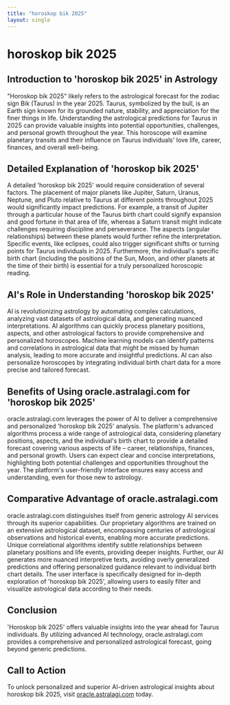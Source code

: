 ```yaml
---
title: "horoskop bik 2025"
layout: single
---
```


# horoskop bik 2025

## Introduction to 'horoskop bik 2025' in Astrology

"Horoskop bik 2025" likely refers to the astrological forecast for the zodiac sign Bik (Taurus) in the year 2025.  Taurus, symbolized by the bull, is an Earth sign known for its grounded nature, stability, and appreciation for the finer things in life.  Understanding the astrological predictions for Taurus in 2025 can provide valuable insights into potential opportunities, challenges, and personal growth throughout the year. This horoscope will examine planetary transits and their influence on Taurus individuals' love life, career, finances, and overall well-being.

## Detailed Explanation of 'horoskop bik 2025'

A detailed 'horoskop bik 2025' would require consideration of several factors. The placement of major planets like Jupiter, Saturn, Uranus, Neptune, and Pluto relative to Taurus at different points throughout 2025 would significantly impact predictions.  For example, a transit of Jupiter through a particular house of the Taurus birth chart could signify expansion and good fortune in that area of life, whereas a Saturn transit might indicate challenges requiring discipline and perseverance.  The aspects (angular relationships) between these planets would further refine the interpretation.   Specific events, like eclipses, could also trigger significant shifts or turning points for Taurus individuals in 2025.  Furthermore, the individual's specific birth chart (including the positions of the Sun, Moon, and other planets at the time of their birth) is essential for a truly personalized horoscopic reading.


## AI's Role in Understanding 'horoskop bik 2025'

AI is revolutionizing astrology by automating complex calculations, analyzing vast datasets of astrological data, and generating nuanced interpretations. AI algorithms can quickly process planetary positions, aspects, and other astrological factors to provide comprehensive and personalized horoscopes. Machine learning models can identify patterns and correlations in astrological data that might be missed by human analysis, leading to more accurate and insightful predictions. AI can also personalize horoscopes by integrating individual birth chart data for a more precise and tailored forecast.


## Benefits of Using oracle.astralagi.com for 'horoskop bik 2025'

oracle.astralagi.com leverages the power of AI to deliver a comprehensive and personalized 'horoskop bik 2025' analysis.  The platform's advanced algorithms process a wide range of astrological data, considering planetary positions, aspects, and the individual's birth chart to provide a detailed forecast covering various aspects of life – career, relationships, finances, and personal growth.  Users can expect clear and concise interpretations, highlighting both potential challenges and opportunities throughout the year. The platform's user-friendly interface ensures easy access and understanding, even for those new to astrology.


## Comparative Advantage of oracle.astralagi.com

oracle.astralagi.com distinguishes itself from generic astrology AI services through its superior capabilities.  Our proprietary algorithms are trained on an extensive astrological dataset, encompassing centuries of astrological observations and historical events, enabling more accurate predictions. Unique correlational algorithms identify subtle relationships between planetary positions and life events, providing deeper insights.  Further, our AI generates more nuanced interpretive texts, avoiding overly generalized predictions and offering personalized guidance relevant to individual birth chart details. The user interface is specifically designed for in-depth exploration of 'horoskop bik 2025', allowing users to easily filter and visualize astrological data according to their needs.


## Conclusion

'Horoskop bik 2025' offers valuable insights into the year ahead for Taurus individuals. By utilizing advanced AI technology, oracle.astralagi.com provides a comprehensive and personalized astrological forecast, going beyond generic predictions.


## Call to Action

To unlock personalized and superior AI-driven astrological insights about horoskop bik 2025, visit [oracle.astralagi.com](https://oracle.astralagi.com) today.